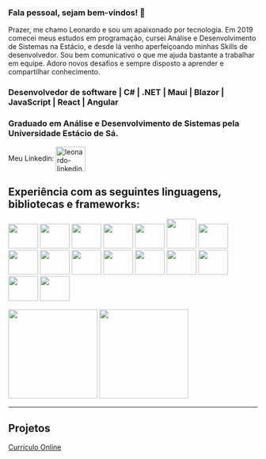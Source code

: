 ### Fala pessoal, sejam bem-vindos! 🤘


Prazer, me chamo Leonardo e sou um apaixonado por tecnologia.
Em 2019 comecei meus estudos em programação, cursei Análise e Desenvolvimento de Sistemas na Estácio, e desde lá venho aperfeiçoando minhas Skills de desenvolvedor.
Sou bem comunicativo o que me ajuda bastante a trabalhar em equipe. Adoro novos desafios e sempre disposto a aprender e compartilhar conhecimento.

 

### Desenvolvedor de software | C# | .NET | Maui | Blazor | JavaScript | React | Angular

 

### Graduado em Análise e Desenvolvimento de Sistemas pela Universidade Estácio de Sá.

 
<div style="display: inline-block">
Meu Linkedin:
<a href="https://www.linkedin.com/in/leo-campos-a6113534/" target="_blank">
<img align="center" alt="leonardo-linkedin" height="50" width="60" src="https://cdn.jsdelivr.net/gh/devicons/devicon/icons/linkedin/linkedin-original.svg"/>
</a>
</div>

 

## Experiência com as seguintes linguagens, bibliotecas e frameworks:
<img src="https://cdn.jsdelivr.net/gh/devicons/devicon/icons/csharp/csharp-original.svg" height="50" width="60"></img>
<img src="https://cdn.jsdelivr.net/gh/devicons/devicon/icons/dotnetcore/dotnetcore-original.svg" height="50" width="60"></img>
<img src="https://cdn.jsdelivr.net/gh/devicons/devicon/icons/microsoftsqlserver/microsoftsqlserver-plain-wordmark.svg" height="50" width="60"></img>
<img src="https://cdn.jsdelivr.net/gh/devicons/devicon/icons/mysql/mysql-plain-wordmark.svg" height="50" width="60"></img>
<img src="https://cdn.jsdelivr.net/gh/devicons/devicon/icons/mongodb/mongodb-original-wordmark.svg" height="50" width="60"></img>
<img src="https://devblogs.microsoft.com/dotnet/wp-content/uploads/sites/10/2019/04/BrandBlazor_big_with_border.png" height="60" width="60"></img>
<img src="https://raw.githubusercontent.com/MahmudX/awesome-maui/main/dotnet_bot.svg" height="50" width="60"></img>
<img src="https://cdn.jsdelivr.net/gh/devicons/devicon/icons/docker/docker-original-wordmark.svg" height="50" width="60"></img>
<img src="https://cdn.jsdelivr.net/gh/devicons/devicon/icons/bootstrap/bootstrap-plain-wordmark.svg" height="50" width="60"></img>
<img src="https://cdn.jsdelivr.net/gh/devicons/devicon/icons/typescript/typescript-original.svg" height="50" width="60"></img>
<img src="https://cdn.jsdelivr.net/gh/devicons/devicon/icons/react/react-original-wordmark.svg" height="50" width="60"></img>
<img src="https://cdn.jsdelivr.net/gh/devicons/devicon/icons/angularjs/angularjs-original.svg" height="50" width="60"></img>
<img src="https://cdn.jsdelivr.net/gh/devicons/devicon/icons/javascript/javascript-original.svg" height="50" width="60"></img>
<img src="https://cdn.jsdelivr.net/gh/devicons/devicon/icons/jquery/jquery-original-wordmark.svg" height="50" width="60"></img>
<img src="https://cdn.jsdelivr.net/gh/devicons/devicon/icons/html5/html5-original-wordmark.svg" height="50" width="60"></img>
<img src="https://cdn.jsdelivr.net/gh/devicons/devicon/icons/css3/css3-original-wordmark.svg" height="50" width="60"></img>

 

<div>
    <a href="https://github.com/Leopcampos"></a>
    <img height="180em" src="https://github-readme-stats.vercel.app/api?username=Leopcampos&theme=transparent&show_icons=true"/>
    <img height="180em" src="https://github-readme-stats.vercel.app/api/top-langs/?username=Leopcampos&layout=compact&theme=transparent"/>
</div>


<hr/>

## Projetos
<div>
<a href="https://leopcampos.github.io/Curriculo/">Currículo Online</a>
</div>
